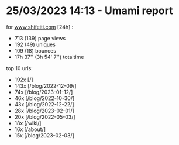 # 25/03/2023 14:13 - Umami report
for www.shifeiti.com [24h] :

 - 713 (139) page views
 - 192 (49) uniques
 - 109 (18) bounces
 - 17h 37'' (3h 54' 7'') totaltime


top 10 urls:
 - 192x [/]
 - 143x [/blog/2022-12-09/]
 - 74x [/blog/2023-01-12/]
 - 46x [/blog/2022-10-30/]
 - 43x [/blog/2022-12-22/]
 - 28x [/blog/2023-02-01/]
 - 20x [/blog/2022-05-03/]
 - 18x [/wiki/]
 - 16x [/about/]
 - 15x [/blog/2023-02-03/]


